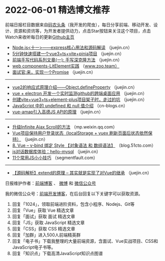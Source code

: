 # 2022-06-01 精选博文推荐

前端日报栏目数据来自[码农头条](https://toutiao.qdkfweb.cn/)（我开发的爬虫），每日分享前端、移动开发、设计、资源和资讯等，为开发者提供动力，点击Star按钮来关注这个项目，点击Watch来收听每日的更新[Github主页](https://github.com/kujian/frontendDaily)
* [Node.js&lt;十一&gt;——express核心用法和源码解读](https://juejin.cn/post/7103806298029817892) （juejin.cn）
* [5分钟快速搭建一个vue3+ts+vite+pinia项目](https://juejin.cn/post/7103712125482172424) （juejin.cn）
* [前端手写代码系列文章(一): 手写深克隆方法](https://juejin.cn/post/7103797984063651853) （juejin.cn）
* [web components-LitElement实践](https://www.zoo.team/article/webcomponents) （www.zoo.team）
* [面试官:来，实现一个Promise](https://juejin.cn/post/7103787996654600206) （juejin.cn）

***
* [vue2的响应式原理介绍——Object.defineProperty](https://juejin.cn/post/7103764386220769311) （juejin.cn）
* [vue + electron 开发一个实时监测github的跨端桌面应用](https://juejin.cn/post/7103749039677505566) （juejin.cn）
* [创建vite+vue3+ts+element-plus项目架子时，走过的坑](https://juejin.cn/post/7103739005174284324) （juejin.cn）
* [JavaScript 中的 undefined 和 null 值介绍](https://cn-blogs.cn/archives/11458.html) （cn-blogs.cn）
* [vue-amap引入高德JS API的原理](https://juejin.cn/post/7103733273573982245) （juejin.cn）

***
* [升级Infinite Ajax Scroll的方法](https://mp.weixin.qq.com/s?__biz=Mjg2NTE4MzUwMA==&mid=2651233579&idx=1&sn=ae5995854b2909239c48d3d4240ddeef) （mp.weixin.qq.com）
* [Vue项目保持用户登录状态（localStorage + vuex 刷新页面后状态依然保持）](https://juejin.cn/post/7103723458692907044) （juejin.cn）
* [8. Vue &#8211; v-bind 绑定 Style 【对象语法 和 数组语法】](https://blog.51cto.com/u_15668813/5347532) （blog.51cto.com）
* [js对话数据库体验：hello-mysql](https://juejin.cn/post/7103723408688414727) （juejin.cn）
* [11个常用JS小小技巧](https://segmentfault.com/a/1190000041923141) （segmentfault.com）

***
* [【源码解析】extend的原理 &#8211; 其实就是实现了对Vue的继承](https://juejin.cn/post/7103723390732599309) （juejin.cn）

日报维护作者：[前端博客](https://qdkfweb.cn/) 、 [微博](http://weibo.com/kujian) 和 [微信公众号](https://open.weixin.qq.com/qr/code?username=caibaojian_com)

我的微信公众号：[前端开发博客](https://open.weixin.qq.com/qr/code?username=caibaojian_com)，在后台回复以下关键字可以获取资源。

1. 回复「1024」，领取前端进阶资料，包含小程序、Nodejs、Git等
2. 回复「Vue」获取 Vue 精选文章
3. 回复「面试」获取 面试 精选文章
4. 回复「JS」获取 JavaScript 精选文章
5. 回复「CSS」获取 CSS 精选文章
6. 回复「加群」进入500人前端精英群
7. 回复「电子书」下载我整理的大量前端资源，含面试、Vue实战项目、CSS和JavaScript电子书等。
8. 回复「知识点」下载高清JavaScript知识点图谱
